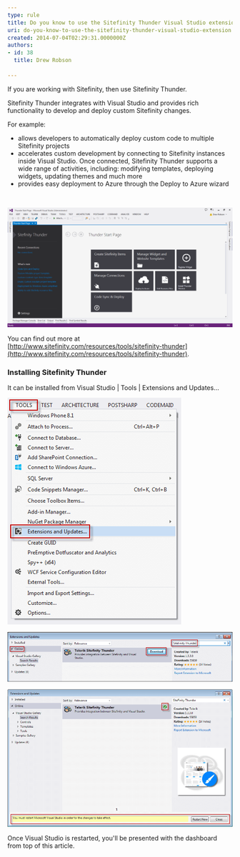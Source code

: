 ```yaml
---
type: rule
title: Do you know to use the Sitefinity Thunder Visual Studio extension?
uri: do-you-know-to-use-the-sitefinity-thunder-visual-studio-extension
created: 2014-07-04T02:29:31.0000000Z
authors:
- id: 38
  title: Drew Robson

---
```


​​​​If you are working with Sitefinity, then use Sitefin​ity Thunder. 
​

​Sitefi​nity Thunder integrates with Visual Studio and provides rich functionality to develop and deploy custom Sitefinity changes.

For example:

- allows developers to automatically deploy custom code to multiple Sitefinity projects​
- accelerates custom development by connecting to Sitefinity instances inside Visual Studio. Once connected, Sitefinity Thunder supports a wide range of activities, including: modifying templates, deploying widgets, updating themes and much more
- provides easy deployment to Azure through the Deploy to Azure wizard​


​




![​ The Sitefinity Thunder dashboard](4-07-2014-1-08-52-PM-compressor.png)


You can find out more at [http://www.sitefinity.com/resources/tools/sitefinity-thunder​](http://www.sitefinity.com/resources/tools/sitefinity-thunder).

### Installing Sitefinity Thunder​


It can be installed from Visual Studio | Tools | Extensions and Updates...


![ Add an extension to Visual Studio](4-07-2014-12-35-25-PM-compressor.png)





![ Search for 'Sitefinity Thunder' in Extensions and Updates | Online](4-07-2014-12-52-20-PM-compressor.png)





![ Once installation is completed, you'll be prompted to restart Visual Studio to use Sitefinity​ Thunder](4-07-2014-12-58-32-PM-compressor.png)


Once Visual Studio is restarted, you'll be presented with the dashboard from top of this article.
